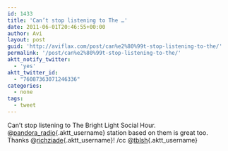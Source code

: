 ```yaml
---
id: 1433
title: 'Can’t stop listening to The …'
date: 2011-06-01T20:46:55+00:00
author: Avi
layout: post
guid: 'http://aviflax.com/post/can%e2%80%99t-stop-listening-to-the/'
permalink: '/post/can%e2%80%99t-stop-listening-to-the/'
aktt_notify_twitter:
  - 'yes'
aktt_twitter_id:
  - "76087363071246336"
categories:
  - none
tags:
  - tweet
---
```

Can’t stop listening to The Bright Light Social Hour. @[pandora_radio](http://twitter.com/pandora_radio){.aktt_username} station based on them is great too. Thanks @[richziade](http://twitter.com/richziade){.aktt_username}! /cc @[tblsh](http://twitter.com/tblsh){.aktt_username}